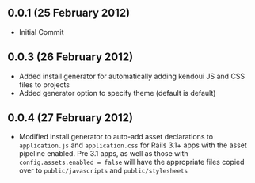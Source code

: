 ## 0.0.1 (25 February 2012)

  - Initial Commit

## 0.0.3 (26 February 2012)

  - Added install generator for automatically adding kendoui JS and CSS files to projects
  - Added generator option to specify theme (default is default)

## 0.0.4 (27 February 2012)

  - Modified install generator to auto-add asset declarations to `application.js` and `application.css` for Rails 3.1+ apps with the asset pipeline enabled. Pre 3.1 apps, as well as those with `config.assets.enabled = false` will have the appropriate files copied over to `public/javascripts` and `public/stylesheets`